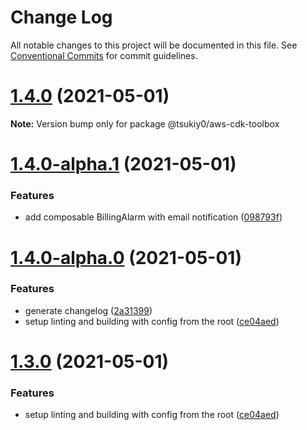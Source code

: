 # Change Log

All notable changes to this project will be documented in this file.
See [Conventional Commits](https://conventionalcommits.org) for commit guidelines.

# [1.4.0](https://github.com/tsukiy0-org/aws-cdk-toolbox/compare/@tsukiy0/aws-cdk-toolbox@1.4.0-alpha.1...@tsukiy0/aws-cdk-toolbox@1.4.0) (2021-05-01)

**Note:** Version bump only for package @tsukiy0/aws-cdk-toolbox





# [1.4.0-alpha.1](https://github.com/tsukiy0-org/aws-cdk-toolbox/compare/@tsukiy0/aws-cdk-toolbox@1.4.0-alpha.0...@tsukiy0/aws-cdk-toolbox@1.4.0-alpha.1) (2021-05-01)


### Features

* add composable BillingAlarm with email notification ([098793f](https://github.com/tsukiy0-org/aws-cdk-toolbox/commit/098793fff77e161263eeae5886d30e047453333a))





# [1.4.0-alpha.0](https://github.com/tsukiy0-org/aws-cdk-toolbox/compare/@tsukiy0/aws-cdk-toolbox@1.3.0...@tsukiy0/aws-cdk-toolbox@1.4.0-alpha.0) (2021-05-01)


### Features

* generate changelog ([2a31399](https://github.com/tsukiy0-org/aws-cdk-toolbox/commit/2a31399bf7ca161c62205583e831974c8c93fa57))
* setup linting and building with config from the root ([ce04aed](https://github.com/tsukiy0-org/aws-cdk-toolbox/commit/ce04aed17d8f6bf87724c45b5d1696aed92f1e5d))





# [1.3.0](https://github.com/tsukiy0-org/aws-cdk-toolbox/compare/@tsukiy0/aws-cdk-toolbox@1.3.0...@tsukiy0/aws-cdk-toolbox@1.3.0) (2021-05-01)


### Features

* setup linting and building with config from the root ([ce04aed](https://github.com/tsukiy0-org/aws-cdk-toolbox/commit/ce04aed17d8f6bf87724c45b5d1696aed92f1e5d))
